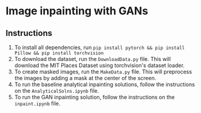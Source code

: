 # Image inpainting with GANs

## Instructions

1) To install all dependencies, run `pip install pytorch && pip install Pillow && pip install torchvision`
2) To download the dataset, run the `DownloadData.py` file. This will download the MIT Places Dataset using torchvision's dataset loader.
3) To create masked images, run the `MakeData.py` file. This will preprocess the images by adding a mask at the center of the screen.
4) To run the baseline analytical inpainting solutions, follow the instructions on the `AnalyticalSolns.ipynb` file.
5) To run the GAN inpainting solution, follow the instructions on the `inpaint.ipynb` file.
